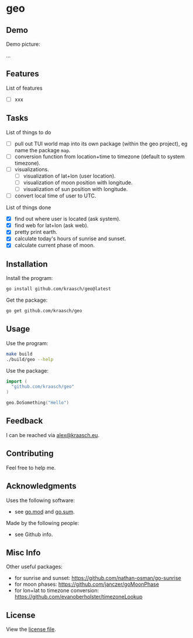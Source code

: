 
# geo

## Demo

Demo picture:

...

<!--
<p align="center">
<img src="./resources/example.png" width="300"/>
</p>
-->

## Features

List of features

  - [ ] xxx

## Tasks

List of things to do

  - [ ] pull out TUI world map into its own package (within the geo project), eg name the package `map`.
  - [ ] conversion function from location+time to timezone (default to system timezone).
  - [ ] visualizations.
    - [ ] visualization of lat+lon (user location).
    - [ ] visualization of moon position with longitude.
    - [ ] visualization of sun position with longitude.
  - [ ] convert local time of user to UTC.

List of things done

  - [X] find out where user is located (ask system).
  - [X] find web for lat+lon (ask web).
  - [X] pretty print earth.
  - [X] calculate today's hours of sunrise and sunset.
  - [X] calculate current phase of moon.

## Installation

Install the program:

```bash
go install github.com/kraasch/geo@latest
```

Get the package:

```bash
go get github.com/kraasch/geo
```

## Usage

Use the program:

```bash
make build
./build/geo --help
```

Use the package:

```go
import (
  "github.com/kraasch/geo"
)

geo.DoSomething("Hello")
```

## Feedback

I can be reached via [alex@kraasch.eu](mailto:alex@kraasch.eu).

## Contributing

Feel free to help me.

## Acknowledgments

Uses the following software:

  - see [go.mod](./go.mod) and [go.sum](./go.sum).

Made by the following people:

  - see Github info.

## Misc Info

Other useful packages:

  - for sunrise and sunset: https://github.com/nathan-osman/go-sunrise
  - for moon phases: https://github.com/janczer/goMoonPhase
  - for lon+lat to timezone conversion: https://github.com/evanoberholster/timezoneLookup

## License

View the [license file](./LICENSE).


